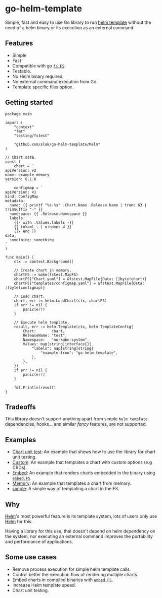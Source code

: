 # go-helm-template

Simple, fast and easy to use Go library to run [helm template][helm-template] without the need of a helm binary or its execution as an external command.

## Features

- Simple
- Fast
- Compatible with go [`fs.FS`](https://pkg.go.dev/io/fs#FS)
- Testable.
- No Helm binary required.
- No external command execution from Go.
- Template specific files option.

## Getting started

```golang
package main

import (
    "context"
    "fmt"
    "testing/fstest"

    "github.com/slok/go-helm-template/helm"
)

// Chart data.
const (
    chart = `
apiVersion: v2
name: example-memory
version: 0.1.0
`
    configmap = `
apiVersion: v1
kind: ConfigMap
metadata:
  name: {{ printf "%s-%s" .Chart.Name .Release.Name | trunc 63 | trimSuffix "-" }}
  namespace: {{ .Release.Namespace }}
  labels:
    {{- with .Values.labels -}}
    {{ toYaml . | nindent 4 }}
    {{- end }}
data:
  something: something
`
)

func main() {
    ctx := context.Background()

    // Create chart in memory.
    chartFS := make(fstest.MapFS)
    chartFS["Chart.yaml"] = &fstest.MapFile{Data: []byte(chart)}
    chartFS["templates/configmap.yaml"] = &fstest.MapFile{Data: []byte(configmap)}

    // Load chart.
    chart, err := helm.LoadChart(ctx, chartFS)
    if err != nil {
        panic(err)
    }

    // Execute helm template.
    result, err := helm.Template(ctx, helm.TemplateConfig{
        Chart:       chart,
        ReleaseName: "test",
        Namespace:   "no-kube-system",
        Values: map[string]interface{}{
            "labels": map[string]string{
                "example-from": "go-helm-template",
            },
        },
    })
    if err != nil {
        panic(err)
    }

    fmt.Println(result)
}
```

## Tradeoffs

This library doesn't support anything apart from simple `helm template`. dependencies, hooks... and similar _fancy_ features, are not supported.

## Examples

- [Chart unit test](./examples/chart-unit-test): An example that shows how to use the library for chart unit testing.
- [Custom](examples/custom): An example that templates a chart with custom options (e.g CRDs).
- [Embed](examples/embed): An example that renders charts embedded in the binary using [`embed.FS`][embed-fs].
- [Memory](examples/memory): An example that templates a chart from memory.
- [simple](examples/simple): A simple way of templating a chart in the FS.

## Why

[Helm]'s most powerful feature is its template system, lots of users only use [Helm] for this.

Having a library for this use, that doesn't depend on helm dependency on the system, nor executing an external command improves the portability and performance of applications.



## Some use cases

- Remove process execution for simple helm template calls.
- Control better the execution flow of rendering multiple charts.
- Embed charts in compiled binaries with [`embed.FS`][embed-fs].
- Increase Helm template speed.
- Chart unit testing.

[helm]: https://helm.sh
[helm-template]: https://helm.sh/docs/helm/helm_template/
[embed-fs]: https://pkg.go.dev/embed#FS
